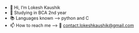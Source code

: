 - 👋 Hi, I’m Lokesh Kaushik
- 🌱 Studying in BCA 2nd year
- 📚 Languages known --> python and C
- 📫 How to reach me --> 📧 contact.lokeshkaushik@gmail.com

<!---
l-kaushik/l-kaushik is a ✨ special ✨ repository because its `README.md` (this file) appears on your GitHub profile.
You can click the Preview link to take a look at your changes.
--->
